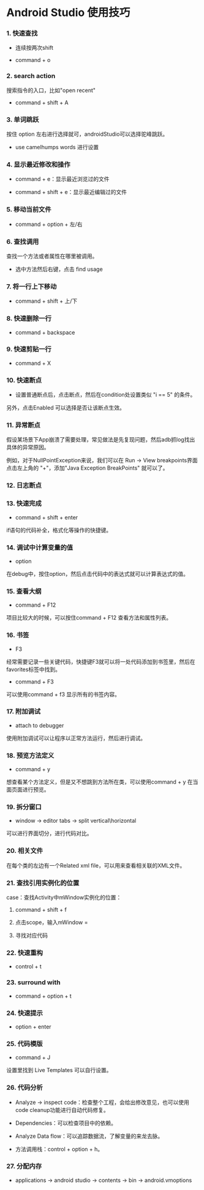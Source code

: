 # Android Studio 使用技巧

### 1. 快速查找

* 连续按两次shift 

* command + o

### 2. search action

搜索指令的入口，比如"open recent"

* command + shift + A

### 3. 单词跳跃

按住 option 左右进行选择就可，androidStudio可以选择驼峰跳跃。

* use camelhumps words 进行设置

### 4. 显示最近修改和操作

* command + e：显示最近浏览过的文件

* command + shift + e：显示最近编辑过的文件

### 5. 移动当前文件

* command + option + 左/右

### 6. 查找调用

查找一个方法或者属性在哪里被调用。

* 选中方法然后右键，点击 find usage

### 7. 将一行上下移动

* command + shift + 上/下

### 8. 快速删除一行

* command + backspace

### 9. 快速剪贴一行

* command + X

### 10. 快速断点

* 设置普通断点后，点击断点，然后在condition处设置类似 "i == 5" 的条件。

另外，点击Enabled 可以选择是否让该断点生效。

### 11. 异常断点

假设某场景下App崩溃了需要处理，常见做法是先复现问题，然后adb抓log找出具体的异常原因。

例如，对于NullPointException来说，我们可以在 Run -> View breakpoints界面点击左上角的 "+"，添加"Java Exception BreakPoints"
就可以了。

### 12. 日志断点


### 13. 快速完成

* command + shift + enter

if语句的代码补全，格式化等操作的快捷键。

### 14. 调试中计算变量的值

* option

在debug中，按住option，然后点击代码中的表达式就可以计算表达式的值。

### 15. 查看大纲

* command + F12 

项目比较大的时候，可以按住command + F12 查看方法和属性列表。

### 16. 书签

* F3

经常需要记录一些关键代码，快捷键F3就可以将一处代码添加到书签里，然后在favorites标签中找到。

* command + F3

可以使用command + f3 显示所有的书签内容。

### 17. 附加调试

* attach to debugger 

使用附加调试可以让程序以正常方法运行，然后进行调试。

### 18. 预览方法定义

* command + y

想查看某个方法定义，但是又不想跳到方法所在类，可以使用command + y 在当面页面进行预览。 

### 19. 拆分窗口

* window -> editor tabs -> split vertical\horizontal 

可以进行界面切分，进行代码对比。


### 20. 相关文件

在每个类的左边有一个Related xml file，可以用来查看相关联的XML文件。

### 21. 查找引用实例化的位置

case：查找Activity中mWindow实例化的位置：

1. command + shift + f

2. 点击scope，输入mWindow = 

3. 寻找对应代码

### 22. 快速重构

* control + t

### 23. surround with

* command + option + t

### 24. 快速提示

* option + enter

### 25. 代码模版

* command + J

设置里找到 Live Templates 可以自行设置。

### 26. 代码分析

* Analyze -> inspect code：检查整个工程，会给出修改意见，也可以使用code cleanup功能进行自动代码修复。

* Dependencies：可以检查项目中的依赖。

* Analyze Data flow：可以追踪数据流，了解变量的来龙去脉。

* 方法调用栈：control + option + h。


### 27. 分配内存

* applications -> android studio -> contents -> bin -> android.vmoptions

